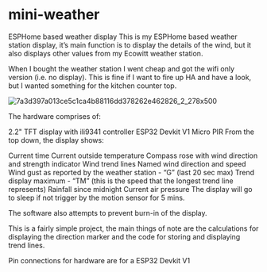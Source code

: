# mini-weather
ESPHome based weather display
This is my ESPHome based weather station display, it’s main function is to display the details of the wind, but it also displays other values from my Ecowitt weather station.

When I bought the weather station I went cheap and got the wifi only version (i.e. no display). This is fine if I want to fire up HA and have a look, but I wanted something for the kitchen counter top.

![7a3d397a013ce5c1ca4b88116dd378262e462826_2_278x500](https://user-images.githubusercontent.com/41406374/155094191-fa5aa1d2-16db-402f-b751-a5232a406424.jpeg)

The hardware comprises of:

2.2" TFT display with ili9341 controller
ESP32 Devkit V1
Micro PIR
From the top down, the display shows:

Current time
Current outside temperature
Compass rose with wind direction and strength indicator
Wind trend lines
Named wind direction and speed
Wind gust as reported by the weather station - “G” (last 20 sec max)
Trend display maximum - “TM” (this is the speed that the longest trend line represents)
Rainfall since midnight
Current air pressure
The display will go to sleep if not trigger by the motion sensor for 5 mins.

The software also attempts to prevent burn-in of the display.

This is a fairly simple project, the main things of note are the calculations for displaying the direction marker and the code for storing and displaying trend lines.

Pin connections for hardware are for a ESP32 Devkit V1

